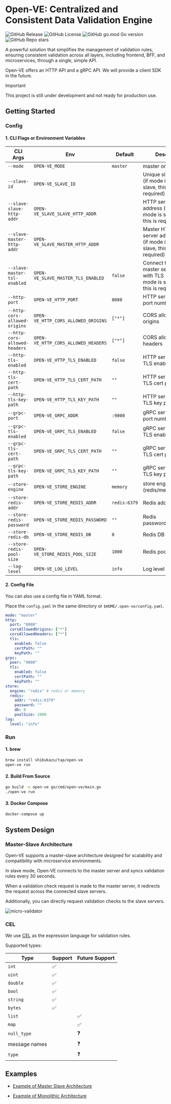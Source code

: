# Open-VE: Centralized and Consistent Data Validation Engine

![GitHub Release](https://img.shields.io/github/v/release/shibukazu/open-ve)
![GitHub License](https://img.shields.io/github/license/shibukazu/open-ve)
![GitHub go.mod Go version](https://img.shields.io/github/go-mod/go-version/shibukazu/open-ve)
![GitHub Repo stars](https://img.shields.io/github/stars/shibukazu/open-ve)

A powerful solution that simplifies the management of validation rules, ensuring consistent validation across all layers, including frontend, BFF, and microservices, through a single, simple API.

Open-VE offers an HTTP API and a gRPC API. We will provide a client SDK in the future.

> [!IMPORTANT]  
> This project is still under development and not ready for production use.

## Getting Started

### Config

#### 1. CLI Flags or Environment Variables

| CLI Args                      | Env                                 | Default      | Desc                                                                   |
| ----------------------------- | ----------------------------------- | ------------ | ---------------------------------------------------------------------- |
| `--mode`                      | `OPEN-VE_MODE`                      | `master`     | master or slave                                                        |
| `--slave-id`                  | `OPEN-VE_SLAVE_ID`                  |              | Unique slave ID (if mode is slave, this is required)                   |
| `--slave-slave-http-addr`     | `OPEN-VE_SLAVE_SLAVE_HTTP_ADDR`     |              | HTTP server address (if mode is slave, this is required)               |
| `--slave-master-http-addr`    | `OPEN-VE_SLAVE_MASTER_HTTP_ADDR`    |              | Master HTTP server address (if mode is slave, this is required)        |
| `--slave-master-tsl-enabled`  | `OPEN-VE_SLAVE_MASTER_TLS_ENABLED`  | `false`      | Connect to master server with TLS (if mode is slave, this is required) |
| `--http-port`                 | `OPEN-VE_HTTP_PORT`                 | `8080`       | HTTP server port number                                                |
| `--http-cors-allowed-origins` | `OPEN-VE_HTTP_CORS_ALLOWED_ORIGINS` | `["*"]`      | CORS allowed origins                                                   |
| `--http-cors-allowed-headers` | `OPEN-VE_HTTP_CORS_ALLOWED_HEADERS` | `["*"]`      | CORS allowed headers                                                   |
| `--http-tls-enabled`          | `OPEN-VE_HTTP_TLS_ENABLED`          | `false`      | HTTP server TLS enabled                                                |
| `--http-tls-cert-path`        | `OPEN-VE_HTTP_TLS_CERT_PATH`        | `""`         | HTTP server TLS cert path                                              |
| `--http-tls-key-path`         | `OPEN-VE_HTTP_TLS_KEY_PATH`         | `""`         | HTTP server TLS key path                                               |
| `--grpc-port`                 | `OPEN-VE_GRPC_ADDR`                 | `:9000`      | gRPC server port number                                                |
| `--grpc-tls-enabled`          | `OPEN-VE_GRPC_TLS_ENABLED`          | `false`      | gRPC server TLS enabled                                                |
| `--grpc-tls-cert-path`        | `OPEN-VE_GRPC_TLS_CERT_PATH`        | `""`         | gRPC server TLS cert path                                              |
| `--grpc-tls-key-path`         | `OPEN-VE_GRPC_TLS_KEY_PATH`         | `""`         | gRPC server TLS key path                                               |
| `--store-engine`              | `OPEN-VE_STORE_ENGINE`              | `memory`     | store engine (redis/memory)                                            |
| `--store-redis-addr`          | `OPEN-VE_STORE_REDIS_ADDR`          | `redis:6379` | Redis address                                                          |
| `--store-redis-password`      | `OPEN-VE_STORE_REDIS_PASSWORD`      | `""`         | Redis password                                                         |
| `--store-redis-db`            | `OPEN-VE_STORE_REDIS_DB`            | `0`          | Redis DB                                                               |
| `--store-redis-pool-size`     | `OPEN-VE_STORE_REDIS_POOL_SIZE`     | `1000`       | Redis pool size                                                        |
| `--log-level`                 | `OPEN-VE_LOG_LEVEL`                 | `info`       | Log level                                                              |

#### 2. Config File

You can also use a config file in YAML format.

Place the `config.yaml` in the same directory or `$HOME/.open-ve/config.yaml`.

```yaml
mode: "master"
http:
  port: "8080"
  corsAllowedOrigins: ["*"]
  corsAllowedHeaders: ["*"]
  tls:
    enabled: false
    certPath: ""
    keyPath: ""
grpc:
  poer: "9000"
  tls:
    enabled: false
    certPath: ""
    keyPath: ""
store:
  engine: "redis" # redis or memory
  redis:
    addr: "redis:6379"
    password: ""
    db: 0
    poolSize: 1000
log:
  level: "info"
```

### Run

#### 1. brew

```bash
brew install shibukazu/tap/open-ve
open-ve run
```

#### 2. Build From Source

```bash
go build -o open-ve go/cmd/open-ve/main.go
./open-ve run
```

#### 3. Docker Compose

```bash
docker-compose up
```

## System Design

### Master-Slave Architecture

Open-VE supports a master-slave architecture designed for scalability and compatibility with microservice environments.

In slave mode, Open-VE connects to the master server and syncs validation rules every 30 seconds.

When a validation check request is made to the master server, it redirects the request across the connected slave servers.

Additionally, you can directly request validation checks to the slave servers.

![micro-validator](https://github.com/user-attachments/assets/e248d40c-bcc7-4219-a65a-5b243e101000)

### CEL

We use [CEL](https://github.com/google/cel-spec/blob/master/doc/langdef.md) as the expression language for validation rules.

Supported types:

| Type          | Support | Future Support |
| ------------- | ------- | -------------- |
| `int`         | ✅      |                |
| `uint`        | ✅      |                |
| `double`      | ✅      |                |
| `bool`        | ✅      |                |
| `string`      | ✅      |                |
| `bytes`       | ✅      |                |
| `list`        |         | ✅             |
| `map`         |         | ✅             |
| `null_type`   |         | ❓             |
| message names |         | ❓             |
| `type`        |         | ❓             |

## Examples

- [Example of Master Slave Architecture](docs/Master-Slave-Example.md)

- [Example of Monolithic Architecture](docs/Monolithic-Example.md)
